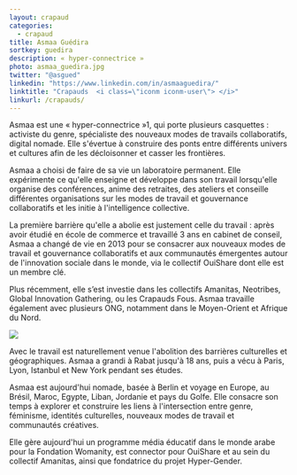 ```yaml
---
layout: crapaud
categories:
  - crapaud
title: Asmaa Guédira
sortkey: guedira
description: « hyper-connectrice »
photo: asmaa_guedira.jpg
twitter: "@asgued"
linkedin: "https://www.linkedin.com/in/asmaaguedira/"
linktitle: "Crapauds  <i class=\"iconm iconm-user\"> </i>"
linkurl: /crapauds/
---
```


Asmaa est une « hyper-connectrice »1, qui porte plusieurs casquettes : activiste du genre, spécialiste des nouveaux modes de travails collaboratifs, digital nomade. Elle s'évertue à construire des ponts entre différents univers et cultures afin de les décloisonner et casser les frontières. 

Asmaa a choisi de faire de sa vie un laboratoire permanent. Elle expérimente ce qu'elle enseigne et développe dans son travail lorsqu'elle organise des conférences, anime des retraites, des ateliers et conseille différentes organisations sur les modes de travail et gouvernance collaboratifs et les initie à l'intelligence collective.

La première barrière qu'elle a abolie est justement celle du travail : après avoir étudié en école de commerce et travaillé 3 ans en cabinet de conseil, Asmaa a changé de vie en 2013 pour se consacrer aux nouveaux modes de travail et gouvernance collaboratifs et aux communautés émergentes autour de l'innovation sociale dans le monde, via le collectif OuiShare dont elle est un membre clé.

Plus récemment, elle s’est investie dans les collectifs Amanitas, Neotribes, Global Innovation Gathering, ou les Crapauds Fous. Asmaa travaille également avec plusieurs ONG, notamment dans le Moyen-Orient et Afrique du Nord. 

<img src="{{ site.urlimg }}/profiles/asmaa_guedira_illus.png" />

Avec le travail est naturellement venue l'abolition des barrières culturelles et géographiques. Asmaa a grandi à Rabat jusqu'à 18 ans, puis a vécu à Paris, Lyon, Istanbul et New York pendant ses études.

Asmaa est aujourd'hui nomade, basée à Berlin et voyage en Europe, au Brésil, Maroc, Egypte, Liban, Jordanie et pays du Golfe. Elle consacre son temps à explorer et construire les liens à l'intersection entre genre, féminisme, identités culturelles, nouveaux modes de travail et communautés créatives. 

Elle gère aujourd'hui un programme média éducatif dans le monde arabe pour la Fondation Womanity, est connector pour OuiShare et au sein du collectif Amanitas, ainsi que fondatrice du projet Hyper-Gender.
